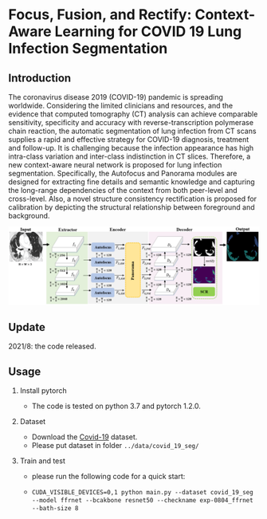 # Focus, Fusion, and Rectify: Context-Aware Learning for COVID 19 Lung Infection Segmentation

## Introduction

The coronavirus disease 2019 (COVID-19) pandemic is spreading worldwide. Considering the limited clinicians and resources, and the evidence that computed tomography (CT) analysis can achieve comparable sensitivity, specificity and accuracy with reverse-transcription polymerase chain reaction, the automatic segmentation of lung infection from CT scans supplies a rapid and effective strategy for COVID-19 diagnosis, treatment and follow-up. It is challenging because the infection appearance has high intra-class variation and inter-class indistinction in CT slices. Therefore, a new context-aware neural network is proposed for lung infection segmentation. Specifically, the Autofocus and Panorama modules are designed for extracting fine details and semantic knowledge and capturing the long-range dependencies of the context from both peer-level and cross-level. Also, a novel structure consistency rectification is proposed for calibration by depicting the structural relationship between foreground and background.

![image](img/overview.png)

## Update

2021/8: the code released.

## Usage

1. Install pytorch 

   - The code is tested on python 3.7 and pytorch 1.2.0.

2. Dataset
   - Download the [Covid-19](https://medicalsegmentation.com/covid19/) dataset.
   - Please put dataset in folder `../data/covid_19_seg/`

3. Train and test

   - please run the following code for a quick start:

   - ```shell
     CUDA_VISIBLE_DEVICES=0,1 python main.py --dataset covid_19_seg --model ffrnet --bcakbone resnet50 --checkname exp-0804_ffrnet --bath-size 8
     ```


